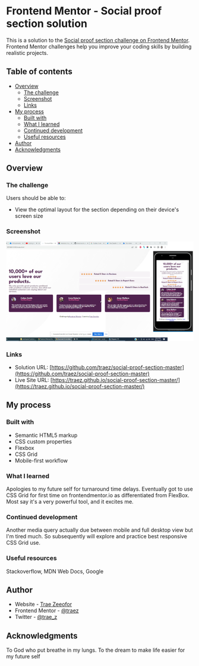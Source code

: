 # Frontend Mentor - Social proof section solution

This is a solution to the [Social proof section challenge on Frontend Mentor](https://www.frontendmentor.io/challenges/social-proof-section-6e0qTv_bA). Frontend Mentor challenges help you improve your coding skills by building realistic projects. 

## Table of contents

- [Overview](#overview)
  - [The challenge](#the-challenge)
  - [Screenshot](#screenshot)
  - [Links](#links)
- [My process](#my-process)
  - [Built with](#built-with)
  - [What I learned](#what-i-learned)
  - [Continued development](#continued-development)
  - [Useful resources](#useful-resources)
- [Author](#author)
- [Acknowledgments](#acknowledgments)

## Overview

### The challenge

Users should be able to:

- View the optimal layout for the section depending on their device's screen size

### Screenshot

![](./images/screenshot-desktop-and-mobile.png)


### Links

- Solution URL: [https://github.com/traez/social-proof-section-master](https://github.com/traez/social-proof-section-master)
- Live Site URL: [https://traez.github.io/social-proof-section-master/](https://traez.github.io/social-proof-section-master/)

## My process

### Built with

- Semantic HTML5 markup
- CSS custom properties
- Flexbox
- CSS Grid
- Mobile-first workflow


### What I learned

Apologies to my future self for turnaround time delays.
Eventually got to use CSS Grid for first time on frontendmentor.io as differentiated from FlexBox.
Most say it's a very powerful tool, and it excites me.


### Continued development

Another media query actually due between mobile and full desktop view but I'm tired much.
So subsequently will explore and practice best responsive CSS Grid use.

### Useful resources

Stackoverflow, MDN Web Docs, Google

## Author

- Website - [Trae Zeeofor](https://github.com/traez)  
- Frontend Mentor - [@traez](https://www.frontendmentor.io/profile/traez)  
- Twitter - [@trae_z](https://twitter.com/trae_z)  

## Acknowledgments

To God who put breathe in my lungs. 
To the dream to make life easier for my future self
